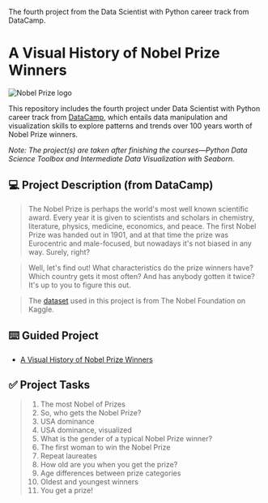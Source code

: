 The fourth project from the Data Scientist with Python career track from DataCamp.

# **A Visual History of Nobel Prize Winners**
![Nobel Prize logo](https://upload.wikimedia.org/wikipedia/en/e/ed/Nobel_Prize.png?20131011153104)

This repository includes the fourth project under Data Scientist with Python career track from [DataCamp](https://www.datacamp.com/tracks/data-scientist-with-python), which entails data manipulation and visualization skills to explore patterns and trends over 100 years worth of Nobel Prize winners.

*Note: The project(s) are taken after finishing the courses—Python Data Science Toolbox and Intermediate Data Visualization with Seaborn.*

## :computer: Project Description (from DataCamp)
> The Nobel Prize is perhaps the world's most well known scientific award. Every year it is given to scientists and scholars in chemistry, literature, physics, medicine, economics, and peace. The first Nobel Prize was handed out in 1901, and at that time the prize was Eurocentric and male-focused, but nowadays it's not biased in any way. Surely, right?

> Well, let's find out! What characteristics do the prize winners have? Which country gets it most often? And has anybody gotten it twice? It's up to you to figure this out.

> The [dataset](https://www.kaggle.com/nobelfoundation/nobel-laureates) used in this project is from The Nobel Foundation on Kaggle.

## :keyboard: Guided Project
- [A Visual History of Nobel Prize Winners]()

## :white_check_mark: Project Tasks
> 1. The most Nobel of Prizes
> 2. So, who gets the Nobel Prize?
> 3. USA dominance
> 4. USA dominance, visualized
> 5. What is the gender of a typical Nobel Prize winner?
> 6. The first woman to win the Nobel Prize
> 7. Repeat laureates
> 8. How old are you when you get the prize?
> 9. Age differences between prize categories
> 10. Oldest and youngest winners
> 11. You get a prize!
